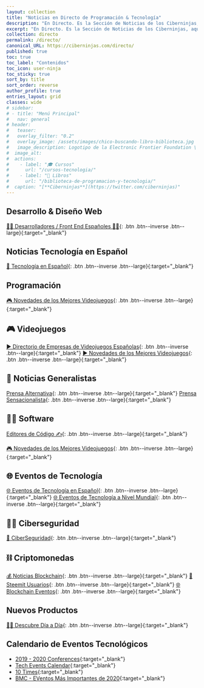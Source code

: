 ```yaml
---
layout: collection
title: "Noticias en Directo de Programación & Tecnología"
description: "En Directo. Es la Sección de Noticias de los Ciberninjas, aquí vas a poder encontrar todas nuestras listas exclusivas de Twitter"
excerpt: "En Directo. Es la Sección de Noticias de los Ciberninjas, aquí vas a poder encontrar todas nuestras listas exclusivas de Twitter"
collection: directo
permalink: /directo/
canonical_URL: https://ciberninjas.com/directo/
published: true
toc: true
toc_label: "Contenidos"
toc_icon: user-ninja
toc_sticky: true
sort_by: title
sort_order: reverse
author_profile: true
entries_layout: grid
classes: wide
# sidebar:
# - title: "Menú Principal"
#   nav: general
# header:
#   teaser:
#   overlay_filter: "0.2"
#   overlay_image: /assets/images/chico-buscando-libro-biblioteca.jpg
#   image_description: Logotipo de la Electronic Frontier Foundation \ Visto en Ciberninjas
#  image_alt:
#  actions:
#    - label: "🎓 Cursos"
#      url: "/cursos-tecnologia/"
#    - label: "📖 Libros"
#      url: "/biblioteca-de-programacion-y-tecnologia/"
#  caption: "[**Ciberninjas**](https://twitter.com/ciberninjas)"
---
```


## Desarrollo & Diseño Web

[👩‍🎨 Desarrolladores / Front End Españoles 👨‍🎨](https://twitter.com/ciberninjas/lists/dw){: .btn .btn--inverse .btn--large}{:target="_blank"}

## Noticias Tecnología en Español

[📰 Tecnología en Español](https://twitter.com/ciberninjas/lists/tecnolog-a-en-espa-ol){: .btn .btn--inverse .btn--large}{:target="_blank"}

## Programación

[🎮 Novedades de los Mejores Videojuegos](https://twitter.com/ciberninjas/lists/videojuegos1){: .btn .btn--inverse .btn--large}{:target="_blank"}

## 🎮 Videojuegos

[▶ Directorio de Empresas de Videojuegos Españolas](https://twitter.com/ciberninjas/lists/videojuegos-empresas){: .btn .btn--inverse .btn--large}{:target="_blank"} [▶ Novedades de los Mejores Videojuegos](https://twitter.com/ciberninjas/lists/videojuegos1){: .btn .btn--inverse .btn--large}{:target="_blank"}

## 📰 Noticias Generalistas

[Prensa Alternativa](https://twitter.com/ciberninjas/lists/prensa-alternativa){: .btn .btn--inverse .btn--large}{:target="_blank"} [Prensa Sensacionalista](https://twitter.com/ciberninjas/lists/prensa-radios){: .btn .btn--inverse .btn--large}{:target="_blank"}

## 👩‍💻 Software

[Editores de Código ✍](https://twitter.com/ciberninjas/lists/editores-de-c-digo1){: .btn .btn--inverse .btn--large}{:target="_blank"}

[🎮 Novedades de los Mejores Videojuegos](https://twitter.com/ciberninjas/lists/videojuegos1){: .btn .btn--inverse .btn--large}{:target="_blank"}

## 🌐 Eventos de Tecnología

[🌐 Eventos de Tecnología en Español](https://twitter.com/ciberninjas/lists/eventos-tecnolog-a-es1){: .btn .btn--inverse .btn--large}{:target="_blank"} [🌐 Eventos de Tecnología a Nivel Mundial](https://twitter.com/ciberninjas/lists/eventos-tecnol-world){: .btn .btn--inverse .btn--large}{:target="_blank"}

## 👮‍♂️ Ciberseguridad

[🔐 CiberSeguridad](https://twitter.com/ciberninjas/lists/ciberseguridad1){: .btn .btn--inverse .btn--large}{:target="_blank"}

## ⛓ Criptomonedas

[💰 Noticias Blockchain](https://twitter.com/ciberninjas/lists/noticias-blockchain){: .btn .btn--inverse .btn--large}{:target="_blank"} [💑 Steemit Usuarios](https://twitter.com/ciberninjas/lists/steemit-usuarios1){: .btn .btn--inverse .btn--large}{:target="_blank"} [🌐 Blockchain Eventos](https://twitter.com/ciberninjas/lists/blockchain-eventos){: .btn .btn--inverse .btn--large}{:target="_blank"}

## Nuevos Productos

[👩‍🔬 Descubre Día a Día](https://twitter.com/ciberninjas/lists/descubre-d-a-a-d-a){: .btn .btn--inverse .btn--large}{:target="_blank"}

## Calendario de Eventos Tecnológicos

* [2019 - 2020 Conferences](https://www.cio.com/article/3344362/your-guide-to-top-tech-conferences-2019-2020.html){:target="_blank"}
* [Tech Events Calendar](https://www.information-age.com/tech-events-diary-123471587/){:target="_blank"}
* [10 Times](https://10times.com/technology?month=december){:target="_blank"}
* [BMC - EVentos Más Importantes de 2020](https://www.bmc.com/blogs/tech-it-conferences/){:target="_blank"}